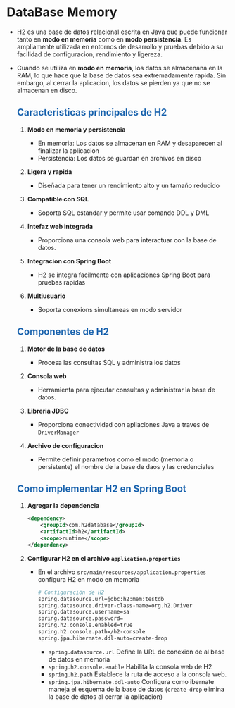 # DataBase Memory

* H2 es una base de datos relacional escrita en Java que puede funcionar tanto en **modo en memoria** como en **modo persistencia**. Es ampliamente utilizada en entornos de desarrollo y pruebas debido a su facilidad de configuracion, rendimiento y ligereza.

* Cuando se utiliza en **modo en memoria**, los datos se almacenana en la RAM, lo que hace que la base de datos sea extremadamente rapida. Sin embargo, al cerrar la aplicacion, los datos se pierden ya que no se almacenan en disco.

    ## <span style="color:#2168b0">Caracteristicas principales de H2</span>
    
    1. **Modo en memoria y persistencia**
    
        * En memoria: Los datos se almacenan en RAM y desaparecen al finalizar la aplicacion
        * Persistencia: Los datos se guardan en archivos en disco
        
    2. **Ligera y rapida**
    
        * Diseñada para tener un rendimiento alto y un tamaño reducido
        
    3. **Compatible con SQL**
    
        * Soporta SQL estandar y permite usar comando DDL y DML
        
    4. **Intefaz web integrada**
    
        * Proporciona una consola web para interactuar con la base de datos.
        
    5. **Integracion con Spring Boot**
    
        * H2 se integra facilmente con aplicaciones Spring Boot para pruebas rapidas
        
    6. **Multiusuario**
    
        * Soporta conexions simultaneas en modo servidor
        

    ## <span style="color:#2168b0">Componentes de H2</span>
    
    1. **Motor de la base de datos**
    
        * Procesa las consultas SQL y administra los datos
        
    2. **Consola web**
    
        * Herramienta para ejecutar consultas y administrar la base de datos.
        
    3. **Libreria JDBC**
    
        * Proporciona conectividad con apliaciones Java a traves de `DriverManager`
        
    4. **Archivo de configuracion**
    
        * Permite definir parametros como el modo (memoria o persistente) el nombre de la base de daos y las credenciales
        

    ## <span style="color:#2168b0">Como implementar H2 en Spring Boot</span>
    
    1. **Agregar la dependencia**
    
        ```xml
        <dependency>
            <groupId>com.h2database</groupId>
            <artifactId>h2</artifactId>
            <scope>runtime</scope>
        </dependency>
        ```
    2. **Configurar H2 en el archivo `application.properties`**
    
        * En el archivo  `src/main/resources/application.properties` configura H2 en modo en memoria
        
            ```bash
            # Configuración de H2
            spring.datasource.url=jdbc:h2:mem:testdb
            spring.datasource.driver-class-name=org.h2.Driver
            spring.datasource.username=sa
            spring.datasource.password=
            spring.h2.console.enabled=true
            spring.h2.console.path=/h2-console
            spring.jpa.hibernate.ddl-auto=create-drop
            ```
            * `spring.datasource.url` Define la URL de conexion de al base de datos en memoria
            * `spring.h2.console.enable` Habilita la consola web de H2
            * `spring.h2.path` Establece la ruta de acceso a la consola web.
            * `spring.jpa.hibernate.ddl-auto` Configura como ibernate maneja el esquema de la base de datos (`create-drop` elimina la base de datos al cerrar la aplicacion)
            





    